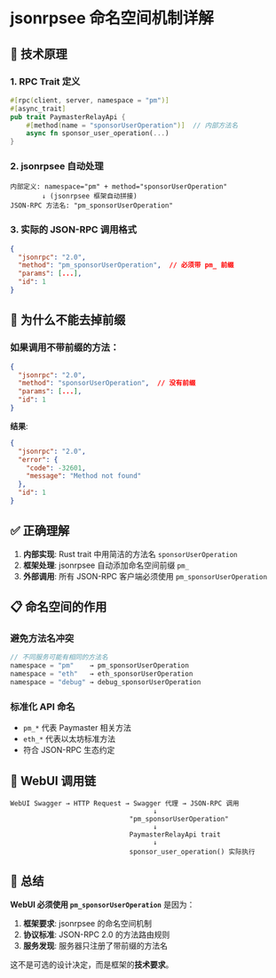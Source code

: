 # jsonrpsee 命名空间机制详解

## 🔧 技术原理

### 1. RPC Trait 定义
```rust
#[rpc(client, server, namespace = "pm")]
#[async_trait]
pub trait PaymasterRelayApi {
    #[method(name = "sponsorUserOperation")]  // 内部方法名
    async fn sponsor_user_operation(...)
}
```

### 2. jsonrpsee 自动处理
```
内部定义: namespace="pm" + method="sponsorUserOperation"
        ↓ (jsonrpsee 框架自动拼接)
JSON-RPC 方法名: "pm_sponsorUserOperation"
```

### 3. 实际的 JSON-RPC 调用格式
```json
{
  "jsonrpc": "2.0",
  "method": "pm_sponsorUserOperation",  // 必须带 pm_ 前缀
  "params": [...],
  "id": 1
}
```

## 🚫 为什么不能去掉前缀

### 如果调用不带前缀的方法：
```json
{
  "jsonrpc": "2.0",
  "method": "sponsorUserOperation",  // 没有前缀
  "params": [...],
  "id": 1
}
```

**结果**:
```json
{
  "jsonrpc": "2.0",
  "error": {
    "code": -32601,
    "message": "Method not found"
  },
  "id": 1
}
```

## ✅ 正确理解

1. **内部实现**: Rust trait 中用简洁的方法名 `sponsorUserOperation`
2. **框架处理**: jsonrpsee 自动添加命名空间前缀 `pm_`
3. **外部调用**: 所有 JSON-RPC 客户端必须使用 `pm_sponsorUserOperation`

## 📋 命名空间的作用

### 避免方法名冲突
```rust
// 不同服务可能有相同的方法名
namespace = "pm"    → pm_sponsorUserOperation
namespace = "eth"   → eth_sponsorUserOperation
namespace = "debug" → debug_sponsorUserOperation
```

### 标准化 API 命名
- `pm_*` 代表 Paymaster 相关方法
- `eth_*` 代表以太坊标准方法
- 符合 JSON-RPC 生态约定

## 🔄 WebUI 调用链

```
WebUI Swagger → HTTP Request → Swagger 代理 → JSON-RPC 调用
                                    ↓
                              "pm_sponsorUserOperation"
                                    ↓
                              PaymasterRelayApi trait
                                    ↓
                              sponsor_user_operation() 实际执行
```

## 🎯 总结

**WebUI 必须使用 `pm_sponsorUserOperation`** 是因为：

1. **框架要求**: jsonrpsee 的命名空间机制
2. **协议标准**: JSON-RPC 2.0 的方法路由规则
3. **服务发现**: 服务器只注册了带前缀的方法名

这不是可选的设计决定，而是框架的**技术要求**。